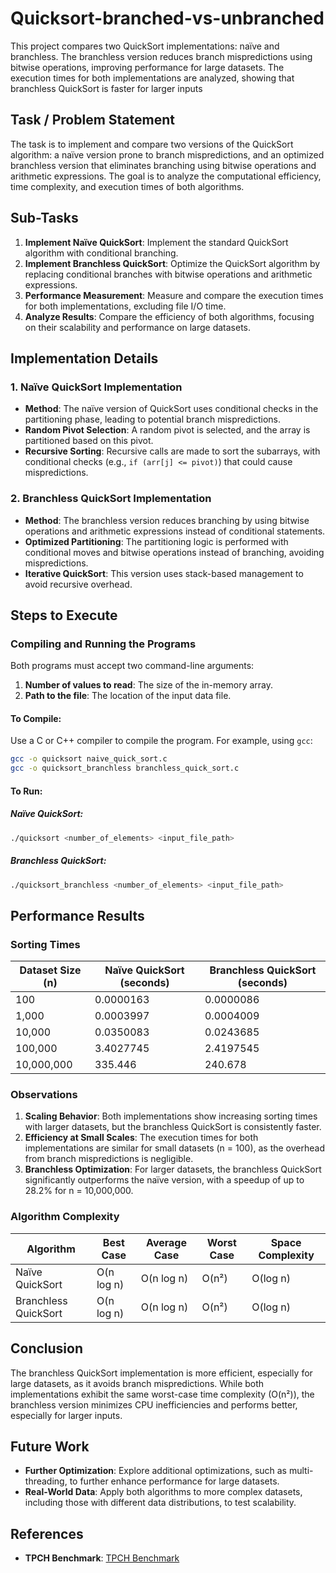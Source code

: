 # Quicksort-branched-vs-unbranched
 This project compares two QuickSort implementations: naïve and branchless. The branchless version reduces branch mispredictions using bitwise operations, improving performance for large datasets. The execution times for both implementations are analyzed, showing that branchless QuickSort is faster for larger inputs

## Task / Problem Statement  
The task is to implement and compare two versions of the QuickSort algorithm: a naïve version prone to branch mispredictions, and an optimized branchless version that eliminates branching using bitwise operations and arithmetic expressions. The goal is to analyze the computational efficiency, time complexity, and execution times of both algorithms.

## Sub-Tasks  
1. **Implement Naïve QuickSort**: Implement the standard QuickSort algorithm with conditional branching.  
2. **Implement Branchless QuickSort**: Optimize the QuickSort algorithm by replacing conditional branches with bitwise operations and arithmetic expressions.  
3. **Performance Measurement**: Measure and compare the execution times for both implementations, excluding file I/O time.  
4. **Analyze Results**: Compare the efficiency of both algorithms, focusing on their scalability and performance on large datasets.

## Implementation Details  
### 1. **Naïve QuickSort Implementation**  
   - **Method**: The naïve version of QuickSort uses conditional checks in the partitioning phase, leading to potential branch mispredictions.  
   - **Random Pivot Selection**: A random pivot is selected, and the array is partitioned based on this pivot.  
   - **Recursive Sorting**: Recursive calls are made to sort the subarrays, with conditional checks (e.g., `if (arr[j] <= pivot)`) that could cause mispredictions.

### 2. **Branchless QuickSort Implementation**  
   - **Method**: The branchless version reduces branching by using bitwise operations and arithmetic expressions instead of conditional statements.  
   - **Optimized Partitioning**: The partitioning logic is performed with conditional moves and bitwise operations instead of branching, avoiding mispredictions.  
   - **Iterative QuickSort**: This version uses stack-based management to avoid recursive overhead.

## Steps to Execute

### **Compiling and Running the Programs**

Both programs must accept two command-line arguments:
1. **Number of values to read**: The size of the in-memory array.
2. **Path to the file**: The location of the input data file.

#### To Compile:
Use a C or C++ compiler to compile the program. For example, using `gcc`:

```bash
gcc -o quicksort naive_quick_sort.c
gcc -o quicksort_branchless branchless_quick_sort.c
```

#### To Run:

##### Naïve QuickSort:
```bash
./quicksort <number_of_elements> <input_file_path>
```

##### Branchless QuickSort:
```bash
./quicksort_branchless <number_of_elements> <input_file_path>
```

## Performance Results

### **Sorting Times**

| Dataset Size (n) | Naïve QuickSort (seconds) | Branchless QuickSort (seconds) |
|------------------|---------------------------|--------------------------------|
| 100              | 0.0000163                 | 0.0000086                     |
| 1,000            | 0.0003997                 | 0.0004009                     |
| 10,000           | 0.0350083                 | 0.0243685                     |
| 100,000          | 3.4027745                 | 2.4197545                     |
| 10,000,000      | 335.446                   | 240.678                       |

### **Observations**
1. **Scaling Behavior**: Both implementations show increasing sorting times with larger datasets, but the branchless QuickSort is consistently faster.
2. **Efficiency at Small Scales**: The execution times for both implementations are similar for small datasets (n = 100), as the overhead from branch mispredictions is negligible.
3. **Branchless Optimization**: For larger datasets, the branchless QuickSort significantly outperforms the naïve version, with a speedup of up to 28.2% for n = 10,000,000.

### **Algorithm Complexity**

| Algorithm               | Best Case      | Average Case   | Worst Case    | Space Complexity |
|-------------------------|----------------|----------------|---------------|------------------|
| Naïve QuickSort         | O(n log n)     | O(n log n)     | O(n²)         | O(log n)         |
| Branchless QuickSort    | O(n log n)     | O(n log n)     | O(n²)         | O(log n)         |

## Conclusion  
The branchless QuickSort implementation is more efficient, especially for large datasets, as it avoids branch mispredictions. While both implementations exhibit the same worst-case time complexity (O(n²)), the branchless version minimizes CPU inefficiencies and performs better, especially for larger inputs.

## Future Work  
- **Further Optimization**: Explore additional optimizations, such as multi-threading, to further enhance performance for large datasets.  
- **Real-World Data**: Apply both algorithms to more complex datasets, including those with different data distributions, to test scalability.

## References  
- **TPCH Benchmark**: [TPCH Benchmark](http://www.tpc.org/tpch/)
